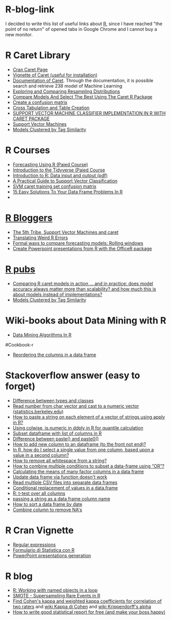 # R-blog-link
I decided to write this list of useful links about [R](https://www.r-project.org/), since I have reached "the point of no return" of opened tabs in Google Chrome and I cannot buy a new monitor.

# R Caret Library
  - [Cran Caret Page](https://cran.r-project.org/web/packages/caret/)
  - [Vignette of Caret (useful for installation)](https://cran.r-project.org/web/packages/caret/vignettes/caret.pdf)
  - [Documentation of Caret](http://topepo.github.io/caret/index.html). Through the documentation, it is possible search and retrieve 238 model of Machine Learning
  - [Exploring and Comparing Resampling Distributions](https://topepo.github.io/caret/model-training-and-tuning.html#exploring-and-comparing-resampling-distributions)
  - [Compare Models And Select The Best Using The Caret R Package](https://machinelearningmastery.com/compare-models-and-select-the-best-using-the-caret-r-package/)
  - [Create a confusion matrix](https://jangorecki.gitlab.io/data.table/library/caret/html/confusionMatrix.html)
  - [Cross Tabulation and Table Creation](https://stat.ethz.ch/R-manual/R-devel/library/base/html/table.html)
  - [SUPPORT VECTOR MACHINE CLASSIFIER IMPLEMENTATION IN R WITH CARET PACKAGE](http://dataaspirant.com/2017/01/19/support-vector-machine-classifier-implementation-r-caret-package/)
  - [Support Vector Machines](tp://topepo.github.io/caret/train-models-by-tag.html#support-vector-machines)
  - [Models Clustered by Tag Similarity](https://topepo.github.io/caret/models-clustered-by-tag-similarity.html)

# R Courses
  - [Forecasting Using R (Paied Course)](https://www.datacamp.com/courses/forecasting-using-r)
  - [Introduction to the Tidyverse (Paied Course](https://www.datacamp.com/courses/introduction-to-the-tidyverse)
  - [Introduction to R: Data input and output (pdf)](http://www.cbs.dtu.dk/r-intro/R_data.pdf)
  - [A Practical Guide to Support Vector Classification](https://www.csie.ntu.edu.tw/~cjlin/papers/guide/guide.pdf)
  - [SVM caret training set confusion matrix](https://www.biostars.org/p/179165/)
  - [15 Easy Solutions To Your Data Frame Problems In R](https://www.datacamp.com/community/tutorials/15-easy-solutions-data-frame-problems-r)
  - 
  
# [R Bloggers](https://www.r-bloggers.com/)
  - [The 5th Tribe, Support Vector Machines and caret](https://www.r-bloggers.com/the-5th-tribe-support-vector-machines-and-caret/)
  - [Translating Weird R Errors](https://www.r-bloggers.com/translating-weird-r-errors/)
  - [Formal ways to compare forecasting models: Rolling windows](https://www.r-bloggers.com/formal-ways-to-compare-forecasting-models-rolling-windows/)
  - [Create Powerpoint presentations from R with the OfficeR package](https://www.r-bloggers.com/create-powerpoint-presentations-from-r-with-the-officer-package/)

# [R pubs](https://rpubs.com/)
  - [Comparing R caret models in action … and in practice: does model accuracy always matter more than scalability? and how much this is about models instead of implementations?](https://rpubs.com/Isaac/caret_reg)
  - [Models Clustered by Tag Similarity](https://rpubs.com/chengjiun/52658)

# Wiki-books about Data Mining with R
  - [Data Mining Algorithms In R](https://en.wikibooks.org/wiki/Category:Book:Data_Mining_Algorithms_In_R)
  
#Cookbook-r
  - [Reordering the columns in a data frame](http://www.cookbook-r.com/Manipulating_data/Reordering_the_columns_in_a_data_frame/)
  
# Stackoverflow answer (easy to forget)
  - [Difference between types and classes](https://stackoverflow.com/questions/6258004/types-and-classes-of-variables)
  - [Read number from char vector and cast to a numeric vector (statistics.berkeley.edu)](http://statistics.berkeley.edu/computing/r-vectors-matrices)
  - [How to paste a string on each element of a vector of strings using apply in R?](https://stackoverflow.com/questions/6984796/how-to-paste-a-string-on-each-element-of-a-vector-of-strings-using-apply-in-r)
  - [Using colwise, is.numeric in ddply in R for quantile calculation](https://stackoverflow.com/questions/34570079/using-colwise-is-numeric-in-ddply-in-r-for-quantile-calculation)
  - [Subset dataframe with list of columns in R](https://stackoverflow.com/questions/13637511/subset-dataframe-with-list-of-columns-in-r)
  - [Difference between paste() and paste0()](https://stackoverflow.com/questions/36279800/difference-between-paste-and-paste0)
  - [How to add new column to an dataframe (to the front not end)?](https://stackoverflow.com/questions/19508256/how-to-add-new-column-to-an-dataframe-to-the-front-not-end)
  - [In R, how do I select a single value from one column, based upon a value in a second column?](https://stackoverflow.com/questions/21563027/in-r-how-do-i-select-a-single-value-from-one-column-based-upon-a-value-in-a-se)
  - [How to remove all whitespace from a string?](https://stackoverflow.com/questions/5992082/how-to-remove-all-whitespace-from-a-string)
  - [How to combine multiple conditions to subset a data-frame using “OR”?](https://stackoverflow.com/questions/4935479/how-to-combine-multiple-conditions-to-subset-a-data-frame-using-or)
  - [Calculating the means of many factor columns in a data frame](https://stackoverflow.com/questions/35171338/calculating-the-means-of-many-factor-columns-in-a-data-frame)
  - [Update data frame via function doesn't work](https://stackoverflow.com/questions/3969852/update-data-frame-via-function-doesnt-work)
  - [Read multiple CSV files into separate data frames](https://stackoverflow.com/questions/5319839/read-multiple-csv-files-into-separate-data-frames)
  - [Conditional replacement of values in a data.frame](https://stackoverflow.com/questions/8214303/conditional-replacement-of-values-in-a-data-frame)
  - [R: t-test over all columns](https://stackoverflow.com/questions/9661469/r-t-test-over-all-columns)
  - [passing a string as a data frame column name](https://stackoverflow.com/questions/7979451/passing-a-string-as-a-data-frame-column-name)
  - [How to sort a data frame by date](https://stackoverflow.com/questions/6246159/how-to-sort-a-data-frame-by-date)
  - [Combine column to remove NA's](https://stackoverflow.com/questions/14563531/combine-column-to-remove-nas)
 
 # R Cran Vignette
   - [Regular expressions](https://cran.r-project.org/web/packages/stringr/vignettes/regular-expressions.html)
   - [Formulario di Statistica con R](https://cran.r-project.org/doc/contrib/Frascati-FormularioStatisticaR.pdf)
   - [PowerPoint presentations generation](https://cran.r-project.org/web/packages/officer/vignettes/powerpoint.html)
 
 # R blog
  - [R: Working with named objects in a loop](https://codedocean.wordpress.com/2014/01/14/r-working-with-named-objects-in-a-loop/)
  - [SMOTE - Supersampling Rare Events in R](http://amunategui.github.io/smote/)
  - [Find Cohen's kappa and weighted kappa coefficients for correlation of two raters](https://personality-project.org/r/html/kappa.html) and [wiki Kappa di Cohen](https://it.wikipedia.org/wiki/Kappa_di_Cohen) and [wiki Krippendorff's alpha](https://en.wikipedia.org/wiki/Krippendorff%27s_alpha)
  - [How to write good statistical report for free (and make your boss happy)](http://www.valeriovaccaro.it/wordpress/2017/01/how-to-write-good-statistical-report-for-free-and-make-your-boss-happy/)
